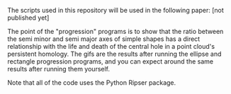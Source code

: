 The scripts used in this repository will be used in the following paper: [not published yet]

The point of the "progression" programs is to show that the ratio between the semi minor and semi major axes of simple shapes has a direct relationship with the life and death of the central hole in a point cloud's 
persistent homology. The gifs are the results after running the ellipse and rectangle progression programs, and you can expect around the same results after running them yourself.

Note that all of the code uses the Python Ripser package.
